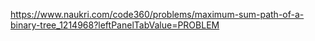 https://www.naukri.com/code360/problems/maximum-sum-path-of-a-binary-tree_1214968?leftPanelTabValue=PROBLEM